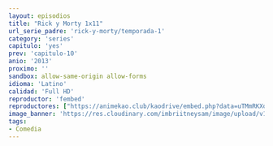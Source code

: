 ```yaml
---
layout: episodios
title: "Rick y Morty 1x11"
url_serie_padre: 'rick-y-morty/temporada-1'
category: 'series'
capitulo: 'yes'
prev: 'capitulo-10'
anio: '2013'
proximo: ''
sandbox: allow-same-origin allow-forms
idioma: 'Latino'
calidad: 'Full HD'
reproductor: 'fembed'
reproductores: ["https://animekao.club/kaodrive/embed.php?data=uTMmRKXqs2zBy9Zs+Y7gjY0g8KSfRm0S7xPqNyjrVS1sTelpb3yVhL2K7q/TpCdQfLKTZoe0C3fLVIPMvHoIHjWezX/th3I1dCZvYu+HMyJWZc5nYKaS0reifbQkckIFTbzhMki7artzJrJGaydtOatwvNd4IR5HXTas1RJggAz+prMOStBZLEgMO0KcPDoGd8vBtqjqyGfmIhak1aRG73o1usGukBsSNpHPg9h4mHvt6JRx1ivHQQG0XOVrYmwc9PS36ytXp4PdSLoLpStNsq1DBDI9MFP9ITyTQzcQg22vbUamsonPi0nFm8FnD/jPtcgR4A1TifrE7XsXA462CQaa2z1jqzWXfwEyi/YBuNrHH6RQ6W2A9acW21Yf7Nezj2mYJzwjBiBq1hdYiqEiwQ==","https://cine24.online/stream/47104","https://cine24.online/stream/47105","https://www.ilovefembed.best/v/p3-qwhm5-l-kjmn"]
image_banner: 'https://res.cloudinary.com/imbriitneysam/image/upload/v1555883955/rick-banner-1-min.jpg'
tags:
- Comedia
---
```











